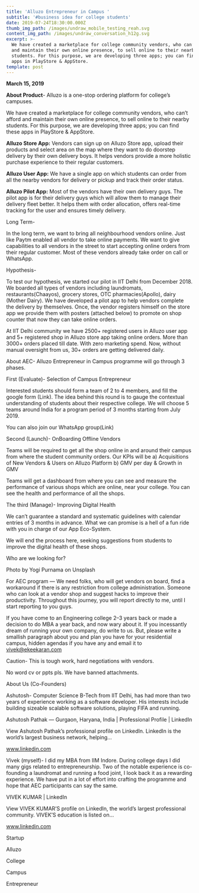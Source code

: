 ```yaml
---
title: 'Alluzo Entrepreneur in Campus '
subtitle: '#business idea for college students'
date: 2019-07-24T18:30:00.000Z
thumb_img_path: /images/undraw_mobile_testing_reah.svg
content_img_path: /images/undraw_conversation_h12g.svg
excerpt: >-
  We have created a marketplace for college community vendors, who can’t afford
  and maintain their own online presence, to sell online to their nearby
  students. For this purpose, we are developing three apps; you can find these
  apps in PlayStore & AppStore.
template: post
---
```

**March 15, 2019**

**About Product**- Alluzo is a one-stop ordering platform for college’s campuses.

We have created a marketplace for college community vendors, who can’t afford and maintain their own online presence, to sell online to their nearby students. For this purpose, we are developing three apps; you can find these apps in PlayStore & AppStore.

**Alluzo Store App:** Vendors can sign up on Alluzo Store app, upload their products and select area on the map where they want to do doorstep delivery by their own delivery boys. It helps vendors provide a more holistic purchase experience to their regular customers.

**Alluzo User App:** We have a single app on which students can order from all the nearby vendors for delivery or pickup and track their order status.

**Alluzo Pilot App:** Most of the vendors have their own delivery guys. The pilot app is for their delivery guys which will allow them to manage their delivery fleet better. It helps them with order allocation, offers real-time tracking for the user and ensures timely delivery.

Long Term-

In the long term, we want to bring all neighbourhood vendors online. Just like Paytm enabled all vendor to take online payments. We want to give capabilities to all vendors in the street to start accepting online orders from their regular customer. Most of these vendors already take order on call or WhatsApp.

Hypothesis-

To test our hypothesis, we started our pilot in IIT Delhi from December 2018. We boarded all types of vendors including laundromats, restaurants(Chaayos), grocery stores, OTC pharmacies(Apollo), dairy (Mother Dairy). We have developed a pilot app to help vendors complete the delivery by themselves. Once, the vendor registers himself on the store app we provide them with posters (attached below) to promote on shop counter that now they can take online orders.

At IIT Delhi community we have 2500+ registered users in Alluzo user app and 5+ registered shop in Alluzo store app taking online orders. More than 3000+ orders placed till date. With zero marketing spend. Now, without manual oversight from us, 30+ orders are getting delivered daily.

About AEC- Alluzo Entrepreneur in Campus programme will go through 3 phases.

First (Evaluate)- Selection of Campus Entrepreneur

Interested students should form a team of 2 to 4 members, and fill the google form (Link). The idea behind this round is to gauge the contextual understanding of students about their respective college. We will choose 5 teams around India for a program period of 3 months starting from July 2019.

You can also join our WhatsApp group(Link)

Second (Launch)- OnBoarding Offline Vendors

Teams will be required to get all the shop online in and around their campus from where the student community orders. Our KPIs will be a) Acquisitions of New Vendors & Users on Alluzo Platform b) GMV per day & Growth in GMV

Teams will get a dashboard from where you can see and measure the performance of various shops which are online, near your college. You can see the health and performance of all the shops.

The third (Manage)- Improving Digital Health

We can’t guarantee a standard and systematic guidelines with calendar entries of 3 months in advance. What we can promise is a hell of a fun ride with you in charge of our App Eco-System.

We will end the process here, seeking suggestions from students to improve the digital health of these shops.

Who are we looking for?

Photo by Yogi Purnama on Unsplash

For AEC program — We need folks, who will get vendors on board, find a workaround if there is any restriction from college administration. Someone who can look at a vendor shop and suggest hacks to improve their productivity. Throughout this journey, you will report directly to me, until I start reporting to you guys.

If you have come to an Engineering college 2–3 years back or made a decision to do MBA a year back, and now wary about it. If you incessantly dream of running your own company, do write to us. But, please write a smallish paragraph about you and plan you have for your residential campus, hidden agendas if you have any and email it to vivek@ekeekaran.com

Caution- This is tough work, hard negotiations with vendors.

No word cv or ppts pls. We have banned attachments.

About Us (Co-Founders)

Ashutosh- Computer Science B-Tech from IIT Delhi, has had more than two years of experience working as a software developer. His interests include building sizeable scalable software solutions, playing FIFA and running.

Ashutosh Pathak — Gurgaon, Haryana, India | Professional Profile | LinkedIn

View Ashutosh Pathak’s professional profile on LinkedIn. LinkedIn is the world’s largest business network, helping…

www.linkedin.com

Vivek (myself)- I did my MBA from IIM Indore. During college days I did many gigs related to entrepreneurship. Two of the notable experience is co-founding a laundromat and running a food joint, I look back it as a rewarding experience. We have put in a lot of effort into crafting the programme and hope that AEC participants can say the same.

VIVEK KUMAR | LinkedIn

View VIVEK KUMAR’S profile on LinkedIn, the world’s largest professional community. VIVEK’S education is listed on…

www.linkedin.com

Startup

Alluzo

College

Campus

Entrepreneur
